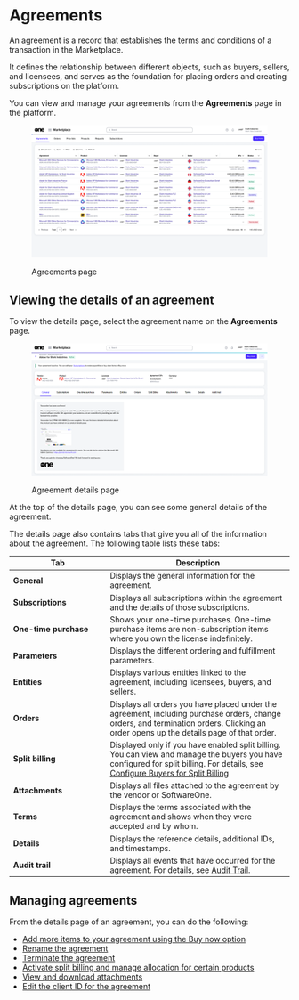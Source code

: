 # Agreements

An agreement is a record that establishes the terms and conditions of a transaction in the Marketplace.&#x20;

It defines the relationship between different objects, such as buyers, sellers, and licensees, and serves as the foundation for placing orders and creating subscriptions on the platform.&#x20;

You can view and manage your agreements from the **Agreements** page in the platform.

<figure><img src="../../../.gitbook/assets/agreements_page.png" alt=""><figcaption><p>Agreements page</p></figcaption></figure>

## Viewing the details of an agreement <a href="#subscription-details" id="subscription-details"></a>

To view the details page, select the agreement name on the **Agreements** page.&#x20;

<figure><img src="../../../.gitbook/assets/AgeementsDetails.png" alt=""><figcaption><p>Agreement details page</p></figcaption></figure>

At the top of the details page, you can see some general details of the agreement.&#x20;

The details page also contains tabs that give you all of the information about the agreement. The following table lists these tabs:

<table><thead><tr><th width="160">Tab</th><th>Description</th></tr></thead><tbody><tr><td><strong>General</strong> </td><td>Displays the general information for the agreement. </td></tr><tr><td><strong>Subscriptions</strong></td><td>Displays all subscriptions within the agreement and the details of those subscriptions.</td></tr><tr><td><strong>One-time purchase</strong> </td><td>Shows your one-time purchases. One-time purchase items are non-subscription items where you own the license indefinitely.</td></tr><tr><td><strong>Parameters</strong></td><td>Displays the different ordering and fulfillment parameters.</td></tr><tr><td><strong>Entities</strong> </td><td>Displays various entities linked to the agreement, including licensees, buyers, and sellers. </td></tr><tr><td><strong>Orders</strong></td><td>Displays all orders you have placed under the agreement, including purchase orders, change orders, and termination orders. Clicking an order opens up the details page of that order. </td></tr><tr><td><strong>Split billing</strong></td><td>Displayed only if you have enabled split billing. You can view and manage the buyers you have configured for split billing. For details, see <a href="../billing/split-billing/configure-buyers-for-split-billing.md">Configure Buyers for Split Billing</a></td></tr><tr><td><strong>Attachments</strong></td><td>Displays all files attached to the agreement by the vendor or SoftwareOne.</td></tr><tr><td><strong>Terms</strong> </td><td>Displays the terms associated with the agreement and shows when they were accepted and by whom.</td></tr><tr><td><strong>Details</strong> </td><td>Displays the reference details, additional IDs, and timestamps.</td></tr><tr><td><strong>Audit trail</strong></td><td>Displays all events that have occurred for the agreement. For details, see <a href="../../settings/audit-trail.md">Audit Trail</a>. </td></tr></tbody></table>

## Managing agreements

From the details page of an agreement, you can do the following:

* [Add more items to your agreement using the Buy now option](../../../marketplace-platform/getting-started/marketplace-for-clients/add-items-to-an-agreement.md)
* [Rename the agreement](rename-an-agreement.md)
* [Terminate the agreement](terminate-agreements.md)
* [Activate split billing and manage allocation for certain products](../billing/)
* [View and download attachments](view-and-download-attachments.md)
* [Edit the client ID for the agreement](edit-agreement-id.md)
